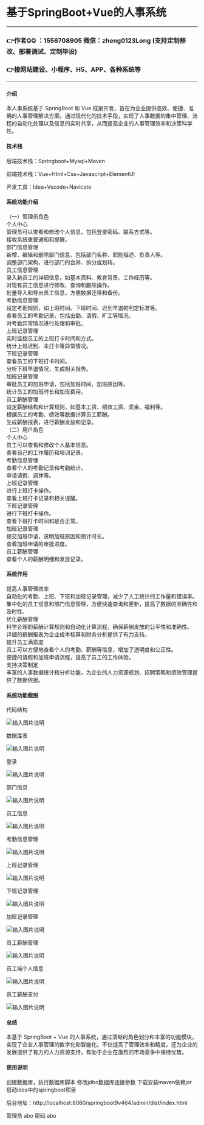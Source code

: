 # 基于SpringBoot+Vue的人事系统

---
### 👉作者QQ ：1556708905 微信：zheng0123Long (支持定制修改、部署调试、定制毕设)

### 👉接网站建设、小程序、H5、APP、各种系统等

---

#### 介绍

本人事系统基于 SpringBoot 和 Vue 框架开发，旨在为企业提供高效、便捷、准确的人事管理解决方案。通过现代化的技术手段，实现了人事数据的集中管理、流程的自动化处理以及信息的实时共享，从而提高企业的人事管理效率和决策科学性。

#### 技术栈

后端技术栈：Springboot+Mysql+Maven

前端技术栈：Vue+Html+Css+Javascript+ElementUI

开发工具：Idea+Vscode+Navicate

#### 系统功能介绍

（一）管理员角色  
个人中心  
管理员可以查看和修改个人信息，包括登录密码、联系方式等。  
接收系统重要通知和提醒。  
部门信息管理  
新增、编辑和删除部门信息，包括部门名称、职能描述、负责人等。  
调整部门架构，进行部门的合并、拆分或划转。  
员工信息管理  
录入新员工的详细信息，如基本资料、教育背景、工作经历等。  
对现有员工信息进行修改、查询和删除操作。  
批量导入和导出员工信息，方便数据迁移和备份。  
考勤信息管理  
设定考勤规则，如上班时间、下班时间、迟到早退的判定标准等。  
查看员工的考勤记录，包括出勤、请假、旷工等情况。  
对考勤异常情况进行处理和审批。  
上班记录管理   
实时监控员工的上班打卡时间和方式。  
统计上班迟到、未打卡等异常情况。  
下班记录管理  
查看员工的下班打卡时间。  
分析下班早退情况，生成相关报告。  
加班记录管理  
审批员工的加班申请，包括加班时间、加班原因等。  
统计员工的加班时长和加班费用。  
员工薪酬管理  
设定薪酬结构和计算规则，如基本工资、绩效工资、奖金、福利等。  
根据员工的考勤、绩效等数据计算员工薪酬。  
生成薪酬报表，进行薪酬发放和记录。  
（二）用户角色  
个人中心  
员工可以查看和修改个人基本信息。  
查看自己的工作履历和培训记录。  
考勤信息管理  
查看个人的考勤记录和考勤统计。  
申请请假、调休等。  
上班记录管理  
进行上班打卡操作。  
查看上班打卡记录和相关提醒。  
下班记录管理  
进行下班打卡操作。  
查看下班打卡时间和是否正常。  
加班记录管理  
提交加班申请，说明加班原因和预计时长。  
查看加班申请的审批进度。  
员工薪酬管理  
查看个人的薪酬明细和发放记录。  

#### 系统作用

提高人事管理效率  
自动化的考勤、上班、下班和加班记录管理，减少了人工统计的工作量和错误率。  
集中化的员工信息和部门信息管理，方便快速查询和更新，提高了数据的准确性和及时性。  
优化薪酬管理  
科学合理的薪酬计算规则和自动化计算流程，确保薪酬发放的公平性和准确性。  
详细的薪酬报表为企业成本核算和财务分析提供了有力支持。  
提升员工满意度  
员工可以方便地查看个人的考勤、薪酬等信息，增加了透明度和公正性。  
便捷的请假和加班申请流程，提高了员工的工作体验。  
支持决策制定  
丰富的人事数据统计和分析功能，为企业的人力资源规划、招聘策略和绩效管理提供了数据依据。  

#### 系统功能截图

代码结构

![输入图片说明](images/febe8d32cdac3ce6fc38e8c3fe9984e.png)

数据库表

![输入图片说明](images/dc0c977e254285613c7a4c7b3f06987.png)

登录

![输入图片说明](images/ff5977362093a1b90d8fe5f0db0cef7.png)

部门信息

![输入图片说明](images/d5fcf678db9a97c8d0956d9fe37b639.png)

员工信息

![输入图片说明](images/0276f902a052565a91c3a3dc00bd49a.png)

考勤信息管理

![输入图片说明](images/99ea3a00367d6439e92d99ff9cfffa3.png)

上班记录管理

![输入图片说明](images/29f71c43d0597342eb2874751e9152e.png)

下班记录管理

![输入图片说明](images/83cb45941849786b3170b10c666d5f0.png)

加班记录管理

![输入图片说明](images/f3f72d7e28a5631b59a6d3caddf18c4.png)

员工薪酬管理

![输入图片说明](images/b93929a1c48ab87f17c91447b9d7f87.png)

员工端个人信息

![输入图片说明](images/69773ce44c27232276969fd2f3e4639.png)

员工薪酬支付

![输入图片说明](images/14ddd0f07c9ca98583287c820e896f1.png)

#### 总结

本基于 SpringBoot + Vue 的人事系统，通过清晰的角色划分和丰富的功能模块，实现了企业人事管理的数字化和智能化。不仅提高了管理效率和精度，还为企业的发展提供了有力的人力资源支持，有助于企业在激烈的市场竞争中保持优势。

#### 使用说明

创建数据库，执行数据库脚本 修改jdbc数据库连接参数 下载安装maven依赖jar 启动idea中的springboot项目

后台地址：http://localhost:8080/springboot9v464/admin/dist/index.html

管理员  abo 密码 abo